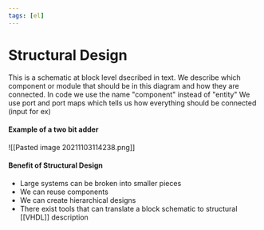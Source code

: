 ```yaml
---
tags: [el]
---
```

# Structural Design
This is a schematic at block level dsecribed in text. We describe which component or module that should be in this diagram and how they are connected.
In code we use the name "component" instead of "entity"
We use port and port maps which tells us how everything should be connected (input for ex)
#### Example of a two bit adder
![[Pasted image 20211103114238.png]]

#### Benefit of Structural Design 
- Large systems can be broken into smaller pieces
- We can reuse components
- We can create hierarchical designs
- There exist tools that can translate a block schematic to structural [[VHDL]] description
